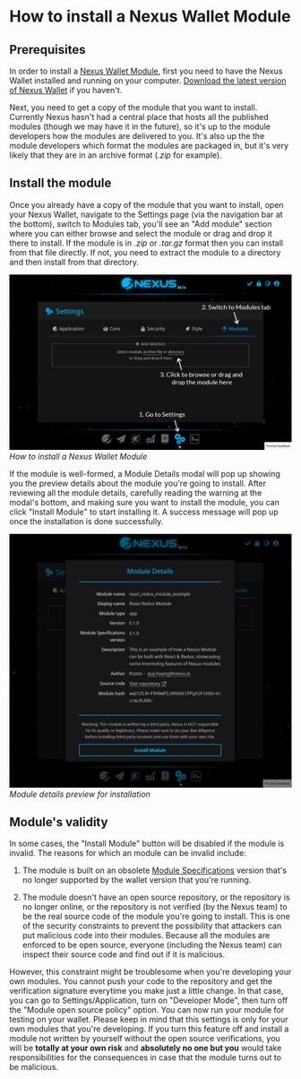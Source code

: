 # How to install a Nexus Wallet Module

## Prerequisites

In order to install a [Nexus Wallet Module](./README.md), first you need to have the Nexus Wallet installed and running on your computer. [Download the latest version of Nexus Wallet](https://github.com/Nexusoft/NexusInterface/releases/latest) if you haven't.

Next, you need to get a copy of the module that you want to install. Currently Nexus hasn't had a central place that hosts all the published modules (though we may have it in the future), so it's up to the module developers how the modules are delivered to you. It's also up the the module developers which format the modules are packaged in, but it's very likely that they are in an archive format (_.zip_ for example).

## Install the module

Once you already have a copy of the module that you want to install, open your Nexus Wallet, navigate to the Settings page (via the navigation bar at the bottom), switch to Modules tab, you'll see an "Add module" section where you can either browse and select the module or drag and drop it there to install. If the module is in _.zip_ or _.tar.gz_ format then you can install from that file directly. If not, you need to extract the module to a directory and then install from that directory.

![Install a Nexus Wallet Module](./install-module.jpg)
*How to install a Nexus Wallet Module*

If the module is well-formed, a Module Details modal will pop up showing you the preview details about the module you're going to install. After reviewing all the module details, carefully reading the warning at the modal's bottom, and making sure you want to install the module, you can click "Install Module" to start installing it. A success message will pop up once the installation is done successfully.

![Module details preview for installation](./install-module-details.JPG)
*Module details preview for installation*

## Module's validity

In some cases, the "Install Module" button will be disabled if the module is invalid. The reasons for which an module can be invalid include:

1. The module is built on an obsolete [Module Specifications](./developer-guide/module-specifications.md) version that's no longer supported by the wallet version that you're running.

2. The module doesn't have an open source repository, or the repository is no longer online, or the repository is not verified (by the Nexus team) to be the real source code of the module you're going to install. This is one of the security constraints to prevent the possibility that attackers can put malicious code into their modules. Because all the modules are enforced to be open source, everyone (including the Nexus team) can inspect their source code and find out if it is malicious.

However, this constraint might be troublesome when you're developing your own modules. You cannot push your code to the repository and get the verification signature everytime you make just a little change. In that case, you can go to Settings/Application, turn on "Developer Mode", then turn off the "Module open source policy" option. You can now run your module for testing on your wallet. Please keep in mind that this settings is only for your own modules that you're developing. If you turn this feature off and install a module not written by yourself without the open source verifications, you will be **totally at your own risk** and **absolutely no one but you** would take responsibilities for the consequences in case that the module turns out to be malicious.
